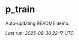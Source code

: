 # p_train

Auto-updating README demo.

<!--START_SECTION:status-->
_Last run: 2025-08-30 22:17 UTC_
<!--END_SECTION:status-->

























































































































































































































































